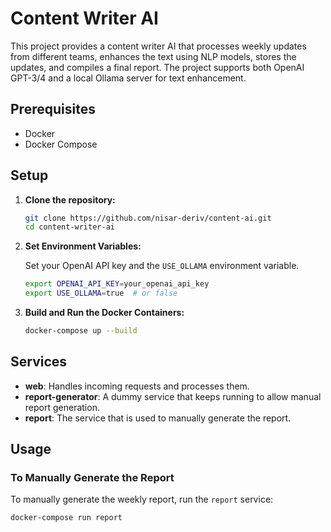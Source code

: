 # Content Writer AI

This project provides a content writer AI that processes weekly updates from different teams, enhances the text using NLP models, stores the updates, and compiles a final report. The project supports both OpenAI GPT-3/4 and a local Ollama server for text enhancement.

## Prerequisites

- Docker
- Docker Compose

## Setup

1. **Clone the repository:**

    ```sh
    git clone https://github.com/nisar-deriv/content-ai.git
    cd content-writer-ai
    ```

2. **Set Environment Variables:**

    Set your OpenAI API key and the `USE_OLLAMA` environment variable.

    ```sh
    export OPENAI_API_KEY=your_openai_api_key
    export USE_OLLAMA=true  # or false
    ```

3. **Build and Run the Docker Containers:**

    ```sh
    docker-compose up --build
    ```

## Services

- **web**: Handles incoming requests and processes them.
- **report-generator**: A dummy service that keeps running to allow manual report generation.
- **report**: The service that is used to manually generate the report.

## Usage

### To Manually Generate the Report

To manually generate the weekly report, run the `report` service:

```sh
docker-compose run report
